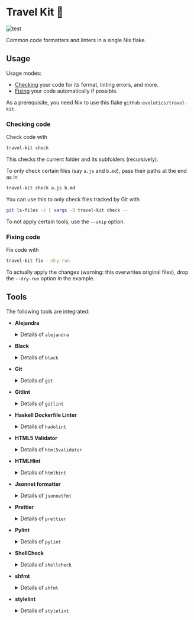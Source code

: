 # Travel Kit 💼

![test](https://github.com/evolutics/travel-kit/workflows/test/badge.svg)

Common code formatters and linters in a single Nix flake.

## Usage

Usage modes:

- [Checking](#checking-code) your code for its format, linting errors, and more.
- [Fixing](#fixing-code) your code automatically if possible.

As a prerequisite, you need Nix to use this flake `github:evolutics/travel-kit`.

### Checking code

Check code with

```bash
travel-kit check
```

This checks the current folder and its subfolders (recursively).

To only check certain files (say `a.js` and `b.md`), pass their paths at the end as in

```bash
travel-kit check a.js b.md
```

You can use this to only check files tracked by Git with

```bash
git ls-files -z | xargs -0 travel-kit check --
```

To not apply certain tools, use the `--skip` option.

### Fixing code

Fix code with

```bash
travel-kit fix --dry-run
```

To actually apply the changes (warning: this overwrites original files), drop the `--dry-run` option in the example.

## Tools

The following tools are integrated:

- **Alejandra**

  <details>

  <summary>Details of <code>alejandra</code></summary>

  Only applied to files matching regex: `\.nix$`

  `check` command:

  ```bash
  alejandra --check --
  ```

  `fix` command:

  ```bash
  alejandra --
  ```

  </details>

- **Black**

  <details>

  <summary>Details of <code>black</code></summary>

  Only applied to files matching regex: `\.(py|pyi)$`

  `check` command:

  ```bash
  black --check --diff --
  ```

  `fix` command:

  ```bash
  black --
  ```

  </details>

- **Git**

  <details>

  <summary>Details of <code>git</code></summary>

  Only used if command returns 0: `git rev-parse`

  Only applied to files.

  `check` command:

  ```bash
  git diff --check HEAD^ --
  ```

  </details>

- **Gitlint**

  <details>

  <summary>Details of <code>gitlint</code></summary>

  Only used if command returns 0: `git rev-parse`

  `check` command:

  ```bash
  gitlint --ignore body-is-missing
  ```

  </details>

- **Haskell Dockerfile Linter**

  <details>

  <summary>Details of <code>hadolint</code></summary>

  Only applied to files matching regex: `(^|[./])Dockerfile$`

  `check` command:

  ```bash
  hadolint --
  ```

  </details>

- **HTML5 Validator**

  <details>

  <summary>Details of <code>html5validator</code></summary>

  Only applied to files matching regex: `\.(css|htm|html|svg|xht|xhtml)$`

  `check` command:

  ```bash
  html5validator --also-check-css --also-check-svg --Werror --
  ```

  </details>

- **HTMLHint**

  <details>

  <summary>Details of <code>htmlhint</code></summary>

  Only applied to files matching regex: `\.(htm|html)$`

  `check` command:

  ```bash
  htmlhint --
  ```

  </details>

- **Jsonnet formatter**

  <details>

  <summary>Details of <code>jsonnetfmt</code></summary>

  Only applied to files matching regex: `\.(jsonnet|libsonnet)$`

  `check` command:

  ```bash
  jsonnetfmt --test --
  ```

  `fix` command:

  ```bash
  jsonnetfmt --in-place --
  ```

  </details>

- **Prettier**

  <details>

  <summary>Details of <code>prettier</code></summary>

  Only applied to files matching regex: `\.(css|htm|html|js|json|md|toml|ts|xht|xhtml|xml|yaml|yml)$`

  `check` command:

  ```bash
  prettier --check --plugin … --
  ```

  `fix` command:

  ```bash
  prettier --plugin … --write --
  ```

  </details>

- **Pylint**

  <details>

  <summary>Details of <code>pylint</code></summary>

  Only applied to files matching regex: `\.py$`

  `check` command:

  ```bash
  pylint
  ```

  </details>

- **ShellCheck**

  <details>

  <summary>Details of <code>shellcheck</code></summary>

  Only applied to files matching regex: `\.sh$`

  `check` command:

  ```bash
  shellcheck --
  ```

  </details>

- **shfmt**

  <details>

  <summary>Details of <code>shfmt</code></summary>

  Only applied to files matching regex: `\.sh$`

  `check` command:

  ```bash
  shfmt -bn -ci -d -i 2 --
  ```

  `fix` command:

  ```bash
  shfmt -bn -ci -i 2 -l -s -w --
  ```

  </details>

- **stylelint**

  <details>

  <summary>Details of <code>stylelint</code></summary>

  Only applied to files matching regex: `\.css$`

  `check` command:

  ```bash
  stylelint --
  ```

  </details>
